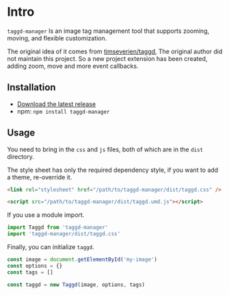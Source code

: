 # Intro

`taggd-manager` Is an image tag management tool that supports zooming, moving, and flexible customization.

The original idea of it comes from [timseverien/taggd](https://github.com/timseverien/taggd), The original author did not maintain this project. So a new project extension has been created, adding zoom, move and more event callbacks.

## Installation

- [Download the latest release](https://github.com/haiweilian/taggd-manager/archive/master.zip)
- npm: `npm install taggd-manager`

## Usage

You need to bring in the `css` and `js` files, both of which are in the `dist` directory.

The style sheet has only the required dependency style, if you want to add a theme, re-override it.

```html
<link rel="stylesheet" href="/path/to/taggd-manager/dist/taggd.css" />
```

```html
<script src="/path/to/taggd-manager/dist/taggd.umd.js"></script>
```

If you use a module import.

```js
import Taggd from 'taggd-manager'
import 'taggd-manager/dist/taggd.css'
```

Finally, you can initialize `taggd`.

```js
const image = document.getElementById('my-image')
const options = {}
const tags = []

const taggd = new Taggd(image, options, tags)
```
